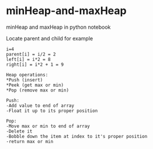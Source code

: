 # minHeap-and-maxHeap
minHeap and maxHeap in python notebook

Locate parent and child
for example
```
i=4
parent[i] = i/2 = 2
left[i] = i*2 = 8
right[i] = i*2 + 1 = 9
```
```
Heap operations:
*Push (insert)
*Peek (get max or min)
*Pop (remove max or min)
```
```
Push:
-Add value to end of array
-Float it up to its proper position
```
```
Pop:
-Move max or min to end of array
-Delete it
-Bobble down the item at index to it's proper position
-return max or min
```
